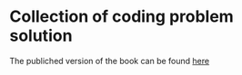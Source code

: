 # Collection of coding problem solution

The publiched version of the book can be found [here](https://abishanna.github.io/JupyterBook/intro.html)
